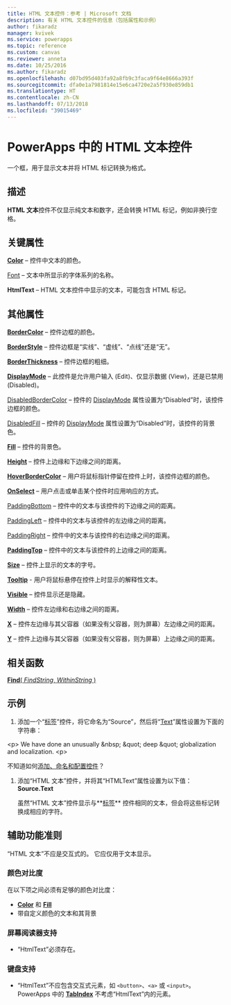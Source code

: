 ```yaml
---
title: HTML 文本控件：参考 | Microsoft 文档
description: 有关 HTML 文本控件的信息（包括属性和示例）
author: fikaradz
manager: kvivek
ms.service: powerapps
ms.topic: reference
ms.custom: canvas
ms.reviewer: anneta
ms.date: 10/25/2016
ms.author: fikaradz
ms.openlocfilehash: d07bd95d403fa92a8fb9c3faca9f64e8666a393f
ms.sourcegitcommit: dfa0e1a7981814e15e6ca4720e2a5f930e859db1
ms.translationtype: HT
ms.contentlocale: zh-CN
ms.lasthandoff: 07/13/2018
ms.locfileid: "39015469"
---
```

# <a name="html-text-control-in-powerapps"></a>PowerApps 中的 HTML 文本控件
一个框，用于显示文本并将 HTML 标记转换为格式。

## <a name="description"></a>描述
**HTML 文本**控件不仅显示纯文本和数字，还会转换 HTML 标记，例如非换行空格。

## <a name="key-properties"></a>关键属性
**[Color](properties-color-border.md)** – 控件中文本的颜色。

[Font](properties-text.md) – 文本中所显示的字体系列的名称。

**HtmlText** – HTML 文本控件中显示的文本，可能包含 HTML 标记。

## <a name="additional-properties"></a>其他属性
**[BorderColor](properties-color-border.md)** – 控件边框的颜色。

**[BorderStyle](properties-color-border.md)** – 控件边框是“实线”、“虚线”、“点线”还是“无”。

**[BorderThickness](properties-color-border.md)** – 控件边框的粗细。

**[DisplayMode](properties-core.md)** – 此控件是允许用户输入 (Edit)、仅显示数据 (View)，还是已禁用 (Disabled)。

[DisabledBorderColor](properties-color-border.md) – 控件的 [DisplayMode](properties-core.md) 属性设置为“Disabled”时，该控件边框的颜色。

[DisabledFill](properties-color-border.md) – 控件的 [DisplayMode](properties-core.md) 属性设置为“Disabled”时，该控件的背景色。

**[Fill](properties-color-border.md)** – 控件的背景色。

**[Height](properties-size-location.md)** – 控件上边缘和下边缘之间的距离。

**[HoverBorderColor](properties-color-border.md)** – 用户将鼠标指针停留在控件上时，该控件边框的颜色。

**[OnSelect](properties-core.md)** – 用户点击或单击某个控件时应用响应的方式。

[PaddingBottom](properties-size-location.md) – 控件中的文本与该控件的下边缘之间的距离。

[PaddingLeft](properties-size-location.md) – 控件中的文本与该控件的左边缘之间的距离。

[PaddingRight](properties-size-location.md) – 控件中的文本与该控件的右边缘之间的距离。

**[PaddingTop](properties-size-location.md)** – 控件中的文本与该控件的上边缘之间的距离。

**[Size](properties-text.md)** – 控件上显示的文本的字号。

**[Tooltip](properties-core.md)** - 用户将鼠标悬停在控件上时显示的解释性文本。

**[Visible](properties-core.md)** – 控件显示还是隐藏。

**[Width](properties-size-location.md)** – 控件左边缘和右边缘之间的距离。

**[X](properties-size-location.md)** – 控件左边缘与其父容器（如果没有父容器，则为屏幕）左边缘之间的距离。

**[Y](properties-size-location.md)** – 控件上边缘与其父容器（如果没有父容器，则为屏幕）上边缘之间的距离。

## <a name="related-functions"></a>相关函数
[**Find**( *FindString*, *WithinString* )](../functions/function-find.md)

## <a name="example"></a>示例
1. 添加一个“[标签](control-text-box.md)”控件，将它命名为“Source”，然后将“[Text](properties-core.md)”属性设置为下面的字符串：

\<p> We have done an unusually \&nbsp; \&quot; deep \&quot; globalization and localization. \<p>

不知道如何[添加、命名和配置控件](../add-configure-controls.md)？

1. 添加“HTML 文本”控件，并将其“HTMLText”属性设置为以下值：<br>
   **Source.Text**
   
     虽然“HTML 文本”控件显示与**[标签](control-text-box.md)** 控件相同的文本，但会将这些标记转换成相应的字符。


## <a name="accessibility-guidelines"></a>辅助功能准则
“HTML 文本”不应是交互式的。 它应仅用于文本显示。

### <a name="color-contrast"></a>颜色对比度
在以下项之间必须有足够的颜色对比度：
* **[Color](properties-color-border.md)** 和 **[Fill](properties-color-border.md)**
* 带自定义颜色的文本和其背景

### <a name="screen-reader-support"></a>屏幕阅读器支持
* “HtmlText”必须存在。

### <a name="keyboard-support"></a>键盘支持
* “HtmlText”不应包含交互式元素，如 `<button>`、`<a>` 或 `<input>`。 PowerApps 中的 **[TabIndex](properties-accessibility.md)** 不考虑“HtmlText”内的元素。

